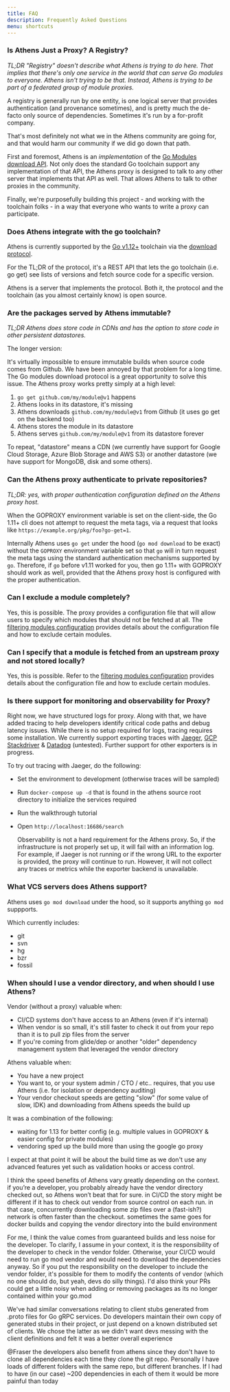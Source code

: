 ```yaml
---
title: FAQ
description: Frequently Asked Questions
menu: shortcuts
---
```


### Is Athens Just a Proxy? A Registry?

_TL;DR "Registry" doesn't describe what Athens is trying to do here. That implies that there's only one service in the world that can serve Go modules to everyone. Athens isn't trying to be that. Instead, Athens is trying to be part of a federated group of module proxies._

A registry is generally run by one entity, is one logical server that provides authentication (and provenance sometimes), and is pretty much the de-facto only source of dependencies. Sometimes it's run by a for-profit company.

That's most definitely not what we in the Athens community are going for, and that would harm our community if we did go down that path.

First and foremost, Athens is an _implementation_ of the [Go Modules download API](/intro/protocol). Not only does the standard Go toolchain support any implementation of that API, the Athens proxy is designed to talk to any other server that implements that API as well. That allows Athens to talk to other proxies in the community. 

Finally, we're purposefully building this project - and working with the toolchain folks - in a way that everyone who wants to write a proxy can participate.

### Does Athens integrate with the go toolchain?

Athens is currently supported by the [Go v1.12+](https://golang.org/dl) toolchain via the [download protocol](/intro/protocol/).

For the TL;DR of the protocol, it's a REST API that lets the go toolchain (i.e. go get) see lists of versions and fetch source code for a specific version.

Athens is a server that implements the protocol. Both it, the protocol and the toolchain (as you almost certainly know) is open source.

### Are the packages served by Athens immutable?

_TL;DR Athens does store code in CDNs and has the option to store code in other persistent datastores._

The longer version:

It's virtually impossible to ensure immutable builds when source code comes from Github. We have been annoyed by that problem for a long time. The Go modules download protocol is a great opportunity to solve this issue. The Athens proxy works pretty simply at a high level:

1. `go get github.com/my/module@v1` happens
1. Athens looks in its datastore, it's missing
1. Athens downloads `github.com/my/module@v1` from Github (it uses go get on the backend too)
1. Athens stores the module in its datastore
1. Athens serves `github.com/my/module@v1` from its datastore forever

To repeat, "datastore" means a CDN (we currently have support for Google Cloud Storage, Azure Blob Storage and AWS S3) or another datastore (we have support for MongoDB, disk and some others).

### Can the Athens proxy authenticate to private repositories?

_TL;DR: yes, with proper authentication configuration defined on the Athens proxy host._

When the GOPROXY environment variable is set on the client-side, the Go 1.11+ cli
does not attempt to request the meta tags, via a request that looks like `https://example.org/pkg/foo?go-get=1`.

Internally Athens uses `go get` under the hood (`go mod download` to be exact)
without the `GOPROXY` environment variable set so that `go` will in turn request
the meta tags using the standard authentication mechanisms supported by `go`.
Therefore, if `go` before v1.11 worked for you, then go 1.11+ with GOPROXY
should work as well, provided that the Athens proxy host is configured with the
proper authentication.

### Can I exclude a module completely?

Yes, this is possible. The proxy provides a configuration file that will allow users to specify which modules that should not be fetched at all. The [filtering modules configuration](/configuration/filter/) provides details about the configuration file and how to exclude certain modules.

### Can I specify that a module is fetched from an upstream proxy and not stored locally?

Yes, this is possible. Refer to the [filtering modules configuration](/configuration/filter/) provides details about the configuration file and how to exclude certain modules.


### Is there support for monitoring and observability for Proxy?

Right now, we have structured logs for proxy. Along with that, we have added tracing to help developers identify critical code paths and debug latency issues. While there is no setup required for logs, tracing requires some installation. We currently support exporting traces with [Jaeger](https://www.jaegertracing.io/), [GCP Stackdriver](https://cloud.google.com/stackdriver/) & [Datadog](https://docs.datadoghq.com/tracing/) (untested). Further support for other exporters is in progress.

To try out tracing with Jaeger, do the following:

- Set the environment to development (otherwise traces will be sampled)
- Run `docker-compose up -d` that is found in the athens source root directory to initialize the services required
- Run the walkthrough tutorial
- Open `http://localhost:16686/search`

    Observability is not a hard requirement for the Athens proxy. So, if the infrastructure is not properly set up, it will fail with an information log. For example, if Jaeger is not running or if the wrong URL to the exporter is provided, the proxy will continue to run. However, it will not collect any traces or metrics while the exporter backend is unavailable.

### What VCS servers does Athens support?

Athens uses `go mod download` under the hood, so it supports anything `go mod` suppports.

Which currently includes:

- git
- svn
- hg
- bzr
- fossil

### When should I use a vendor directory, and when should I use Athens?

Vendor (without a proxy) valuable when:

- CI/CD systems don't have access to an Athens (even if it's internal)
- When vendor is so small, it's still faster to check it out from your repo than it is to pull zip files from the server
- If you're coming from glide/dep or another "older" dependency management system that leveraged the vendor directory

Athens valuable when:

- You have a new project
- You want to, or your system admin / CTO / etc.. requires, that you use Athens (i.e. for isolation or dependency auditing)
- Your vendor checkout speeds are getting "slow" (for some value of slow, IDK) and downloading from Athens speeds the build up

It was a combination of the following:

- waiting for 1.13 for better config (e.g. multiple values in GOPROXY & easier config for private modules)
- vendoring sped up the build more than using the google go proxy


 I expect at that point it will be about the build time as we don't use any advanced features yet such as validation hooks or access control.

I think the speed benefits of Athens vary greatly depending on the context. if you’re a developer, you probably already have the vendor directory checked out, so Athens won’t beat that for sure. in CI/CD the story might be different if it has to check out vendor from source control on each run. in that case, concurrently downloading some zip files over a (fast-ish?) network is often faster than the checkout. sometimes the same goes for docker builds and copying the vendor directory into the build environment

 For me, I think the value comes from guaranteed builds and less noise for the developer. To clarify, I assume in your context, it is the responsibility of the developer to check in the vendor folder. Otherwise, your CI/CD would need to run go mod vendor and would need to download the dependencies anyway. So if you put the responsibility on the developer to include the vendor folder, it's possible for them to modify the contents of vendor (which no one should do, but yeah, devs do silly things). I'd also think your PRs could get a little noisy when adding or removing packages as its no longer contained within your go.mod

 We've had similar conversations relating to client stubs generated from .proto files for Go gRPC services. Do developers maintain their own copy of generated stubs in their project, or just depend on a known distributed set of clients. We chose the latter as we didn't want devs messing with the client definitions and felt it was a better overall experience

 @Fraser the developers also benefit from athens since they don't have to clone all dependencies each time they clone the git repo. Personally I have loads of different folders with the same repo, but different branches. If I had to have (in our case) ~200 dependencies in each of them it would be more painful than today 


